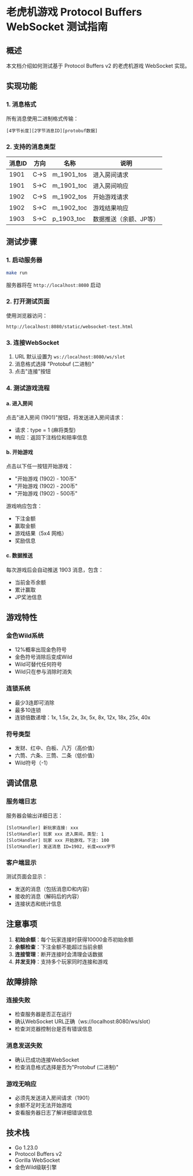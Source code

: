 # 老虎机游戏 Protocol Buffers WebSocket 测试指南

## 概述
本文档介绍如何测试基于 Protocol Buffers v2 的老虎机游戏 WebSocket 实现。

## 实现功能

### 1. 消息格式
所有消息使用二进制格式传输：
```
[4字节长度][2字节消息ID][protobuf数据]
```

### 2. 支持的消息类型

| 消息ID | 方向 | 名称 | 说明 |
|--------|------|------|------|
| 1901 | C->S | m_1901_tos | 进入房间请求 |
| 1901 | S->C | m_1901_toc | 进入房间响应 |
| 1902 | C->S | m_1902_tos | 开始游戏请求 |
| 1902 | S->C | m_1902_toc | 游戏结果响应 |
| 1903 | S->C | p_1903_toc | 数据推送（余额、JP等）|

## 测试步骤

### 1. 启动服务器
```bash
make run
```
服务器将在 `http://localhost:8080` 启动

### 2. 打开测试页面
使用浏览器访问：
```
http://localhost:8080/static/websocket-test.html
```

### 3. 连接WebSocket
1. URL 默认设置为 `ws://localhost:8080/ws/slot`
2. 消息格式选择 "Protobuf (二进制)"
3. 点击"连接"按钮

### 4. 测试游戏流程

#### a. 进入房间
点击"进入房间 (1901)"按钮，将发送进入房间请求：
- 请求：type = 1 (麻将类型)
- 响应：返回下注档位和赔率信息

#### b. 开始游戏
点击以下任一按钮开始游戏：
- "开始游戏 (1902) - 100币"
- "开始游戏 (1902) - 200币"
- "开始游戏 (1902) - 500币"

游戏响应包含：
- 下注金额
- 赢取金额
- 游戏结果（5x4 网格）
- 奖励信息

#### c. 数据推送
每次游戏后会自动推送 1903 消息，包含：
- 当前金币余额
- 累计赢取
- JP奖池信息

## 游戏特性

### 金色Wild系统
- 12%概率出现金色符号
- 金色符号消除后变成Wild
- Wild可替代任何符号
- Wild只在参与消除时消失

### 连锁系统
- 最少3连即可消除
- 最多10连锁
- 连锁倍数递增：1x, 1.5x, 2x, 3x, 5x, 8x, 12x, 18x, 25x, 40x

### 符号类型
- 发财、红中、白板、八万（高价值）
- 六筒、六条、三筒、二条（低价值）
- Wild符号（-1）

## 调试信息

### 服务端日志
服务器会输出详细日志：
```
[SlotHandler] 新玩家连接: xxx
[SlotHandler] 玩家 xxx 进入房间，类型: 1
[SlotHandler] 玩家 xxx 开始游戏，下注: 100
[SlotHandler] 发送消息 ID=1902, 长度=xxx字节
```

### 客户端显示
测试页面会显示：
- 发送的消息（包括消息ID和内容）
- 接收的消息（解码后的内容）
- 连接状态和统计信息

## 注意事项

1. **初始余额**：每个玩家连接时获得10000金币初始余额
2. **余额检查**：下注金额不能超过当前余额
3. **连接管理**：断开连接时会清理会话数据
4. **并发支持**：支持多个玩家同时连接和游戏

## 故障排除

### 连接失败
- 检查服务器是否正在运行
- 确认WebSocket URL正确（ws://localhost:8080/ws/slot）
- 检查浏览器控制台是否有错误信息

### 消息发送失败
- 确认已成功连接WebSocket
- 检查消息格式选择是否为"Protobuf (二进制)"

### 游戏无响应
- 必须先发送进入房间请求（1901）
- 余额不足时无法开始游戏
- 查看服务器日志了解详细错误信息

## 技术栈
- Go 1.23.0
- Protocol Buffers v2
- Gorilla WebSocket
- 金色Wild级联引擎